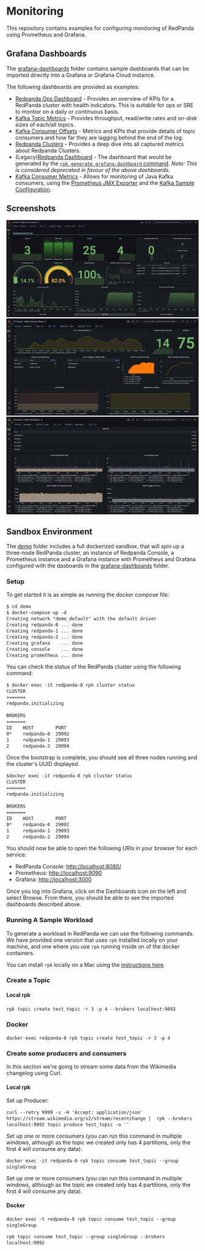 # Monitoring
This repository contains examples for configuring monitoring of RedPanda using Prometheus and Grafana.
## Grafana Dashboards
The [grafana-dashboards](grafana-dashboards) folder contains sample dashboards that can be imported directly into a 
Grafana or Grafana Cloud instance.

The following dashboards are provided as examples:

- [Redpanda Ops Dashboard](grafana-dashboards/Redpanda-Ops-Dashboard.json) - Provides an overview of KPIs for a RedPanda
cluster with health indicators. This is suitable for ops or SRE to montior on a daily or continuous basis.
- [Kafka Topic Metrics](grafana-dashboards/Kafka-Topic-Metrics.json) - Provides throughput, read/write rates and 
on-disk sizes of each/all topics.
- [Kafka Consumer Offsets](grafana-dashboards/Kafka%20Consumer%20Offsets.json) - Metrics and KPIs that provide details 
of topic consumers and how far they are lagging behind the end of the log.
- [Redpanda Clusters](grafana-dashboards/Redpanda-clusters.json) - Provides a deep dive into all captured metrics about
Redpanda Clusters.
- (Legacy)[Redpanda Dashboard](grafana-dashboards/redpanda-dashboard.json) - The dashboard that would be generated by 
the [`rpk generate grafana-dashboard` command](
https://docs.redpanda.com/docs/21.11/reference/rpk-commands/#rpk-generate-grafana-dashboard).
_Note: This is considered deprecated in favour of the above dashboards._
- [Kafka Consumer Metrics](grafana-dashboards/Kafka-Consumer-Metrics.json) - Allows for monitoring of Java Kafka 
consumers, using the [Prometheus JMX Exporter](https://github.com/prometheus/jmx_exporter) and the
[Kafka Sample Configuration](https://github.com/prometheus/jmx_exporter/blob/master/example_configs/kafka-2_0_0.yml).

## Screenshots
![](docs/images/Ops%20Dashboard.png)
![](docs/images/Consumer%20Offsets.png)
![](docs/images/Topic%20Metrics.png)

## Sandbox Environment
The [demo](demo) folder includes a full dockerized sandbox, that will spin up a three-node RedPanda cluster, an instance
of Redpanda Console, a Prometheus instance and a Grafana instance with Prometheus and Grafana configured with the
dasboards in the [grafana-dashboards](grafana-dashboards) folder.

### Setup
To get started it is as simple as running the docker compose file:

```commandline
$ cd demo
$ docker-compose up -d
Creating network "demo_default" with the default driver
Creating redpanda-0 ... done
Creating redpanda-1 ... done
Creating redpanda-2 ... done
Creating grafana    ... done
Creating console    ... done
Creating prometheus ... done
```
You can check the status of the RedPanda cluster using the following command:
```commandline
$ docker exec -it redpanda-0 rpk cluster status
CLUSTER
=======
redpanda.initializing

BROKERS
=======
ID    HOST        PORT
0*    redpanda-0  29092
1     redpanda-1  29093
2     redpanda-2  29094

```
Once the bootstrap is complete, you should see all three nodes running and the cluster's UUID displayed.
```commandline
$docker exec -it redpanda-0 rpk cluster status
CLUSTER
=======
redpanda.initializing

BROKERS
=======
ID    HOST        PORT
0*    redpanda-0  29092
1     redpanda-1  29093
2     redpanda-2  29094

```
You should now be able to open the following URIs in your browser for each service:
- RedPanda Console: [http://localhost:8080/](http://localhost:8080/])
- Prometheus: [http://localhost:9090](http://localhost:9090])
- Grafana: [http://localhost:3000](http://localhost:3000])

Once you log into Grafana, click on the Dashboards icon on the left and select Browse. From there, you should be able to
see the imported dashboards described above.

### Running A Sample Workload

To generate a workload in RedPanda we can use the following commands. We have provided one version that uses `rpk` 
installed locally on your machine, and one where you use `rpk` running inside on of the docker containers.

You can install `rpk` locally on a Mac using the [instructions here](https://docs.redpanda.com/docs/quickstart/quick-start-macos/#installing-rpk). 

### Create a Topic
#### Local rpk
```rpk topic create test_topic -r 3 -p 4 --brokers localhost:9092```
### Docker
```docker exec redpanda-0 rpk topic create test_topic -r 3 -p 4```

### Create some producers and consumers
In this section we're going to stream some data from the Wikimedia changelog using Curl.

#### Local rpk
Set up Producer:
```commandline
curl --retry 9999 -s -H 'Accept: application/json'  https://stream.wikimedia.org/v2/stream/recentchange |  rpk --brokers localhost:9092 topic produce test_topic -o ''
```
Set up one or more consumers (you can run this command in multiple windows, although as the topic we created only has 4 
partitions, only the first 4 will consume any data).
```commandline
docker exec -it redpanda-0 rpk topic consume test_topic --group singleGroup 
```
Set up one or more consumers (you can run this command in multiple windows, although as the topic we created only has 4 
partitions, only the first 4 will consume any data).
#### Docker
```commandline
docker exec -t redpanda-0 rpk topic consume test_topic --group singleGroup 
```
```commandline
rpk topic consume test_topic --group singleGroup --brokers localhost:9092 
```
